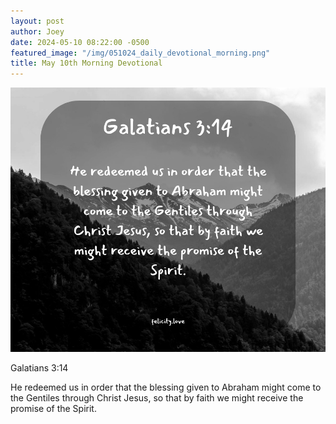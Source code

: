 ```yaml
---
layout: post
author: Joey
date: 2024-05-10 08:22:00 -0500
featured_image: "/img/051024_daily_devotional_morning.png"
title: May 10th Morning Devotional
---
```


[![May 10th 2024 - Morning Devotional](/img/051024_daily_devotional_morning.png)](/img/051024_daily_devotional_morning.png)

Galatians 3:14

He redeemed us in order that the blessing given to Abraham might come to the Gentiles through Christ Jesus, so that by faith we might receive the promise of the Spirit.